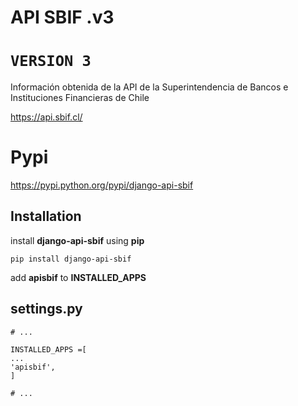API SBIF .v3
=================================================

``VERSION 3``
===================================

Información obtenida de la API de la Superintendencia de Bancos e Instituciones Financieras de Chile

https://api.sbif.cl/

Pypi
====

https://pypi.python.org/pypi/django-api-sbif


Installation
------------

install **django-api-sbif** using **pip**


    pip install django-api-sbif

add **apisbif** to **INSTALLED_APPS**

settings.py
-----------

    # ...

    INSTALLED_APPS =[
    ...
    'apisbif',
    ]

    # ...
